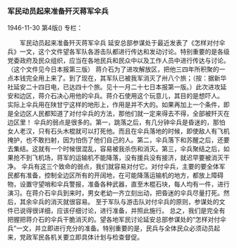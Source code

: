 ### 军民动员起来准备歼灭蒋军伞兵

1946-11-30
第4版()
专栏：

　　军民动员起来准备歼灭蒋军伞兵
    延安总部参谋处于最近发表了《怎样对付伞兵》一文，这个文件望各军队各游击队都进行传达和发动讨论。特别重要的是各级党委政府及民众组织，应当在各地民兵和民众中以及工作人员中进行传达与讨论。（这个文件见今日本报第三版）
    蒋介石为了进攻解放区，把他三四年所积聚的一点本钱完全用上来了。到了现在，其军队已被我军消灭了卅八个旅；（按：据新华社延安二十四日电，已达四十个旅。见十一月二十七日本报第一版。）此次进攻延安和边区，蒋介石决心用他的伞兵。蒋介石使用这个玩意儿，其目的是想吓人。
    实际上伞兵用在陕甘宁这样的地形上，作用是并不大的。如果再加上一个条件，即是全边区人民都知道了对付伞兵的方法，那他们就一定来得去不得，全部被歼灭在边区里！
    伞兵的弱点是很多的。第一，跳落之后，有几分钟伞兵是昏迷的，那怕女人老汉，只有石头木棍就可以打死他。而且在伞兵落地的时候，即使敌人有飞机掩护，也不敢扫射，因为怕伤了他们自己的人。第二，伞兵落下和苏醒之后，还要去集结。这就有一个时候很混乱，容易被我杀伤和消灭。第三，伞兵聚结之后，如果抢不到飞机场，蒋军的运输机不能降落，没有援兵没有接济，就迟早要被消灭干净。
    伞兵有这三个致命的弱点，我们就容易对付它。对付伞兵，主要的要全体军民都有准备，控制全边区所有的开阔地，在可能降落运输机的地方，都放上障碍物，设置守望哨和伞兵警报，准备各种武器，直至木棍石块，每人均有一件，进行演习。在蒋介石伞兵到来时，男女老幼一齐立刻出动，把昏迷的伞兵尽量打死。然后，其余伞兵的消灭就很容易。
    至于军队与游击队对付伞兵的原则，参谋处的文件已说得很详细，应该仔细讨论，进行准备，并照此施行。
    总之，我们是完全有把握把蒋介石的伞兵干脆消灭的。望各地军民讨论延安总部参谋处的“怎样对付伞兵”一文，并立即进行充分的准备。特别重要的是，民兵与全体民众必须动员起来，党政军民各机关要立即具体计划与检查督促。
